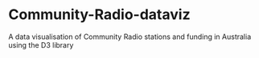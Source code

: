 # Community-Radio-dataviz
A data visualisation of Community Radio stations and funding in Australia using the D3 library
